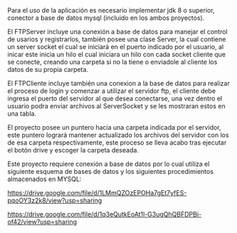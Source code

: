 Para el uso de la aplicación es necesario implementar jdk 8 o superior, conector a base de datos mysql (incluido en los ambos proyectos).

El FTPServer incluye una conexión a base de datos para manejar el control de usarios y registrarlos, también posee una clase Server, la cual 
contiene un server socket el cual se iniciará en el puerto indicado por el usuario, al inicar este inicia un hilo el cual iniciara un hilo con 
cada socket cliente que se conecte, creando una carpeta si no la tiene o enviadole al cliente los datos de su propia carpeta.

El FTPCliente incluye también una conexion a la base de datos para realizar el proceso de login y comenzar a utilizar el servidor ftp, el cliente 
debe ingresa el puerto del servidor al que desea conectarse, una vez dentro el usuario podra enviar archivos al ServerSocket y se les mostraran estos en una tabla.

El proyecto posee un puntero hacia una carpeta indicada por el servidor, este puntero logrará mantener actualizado los archivos del servidor con los de esa carpeta
respectivamente, este proceso se lleva acabo tras ejecutar el botón drive y escoger la carpeta deseada.

Este proyecto requiere conexión a base de datos por lo cual utiliza el siguiente esquema de bases de datos y los siguientes procedimientos almacenados en MYSQL:

https://drive.google.com/file/d/1LMmQZOzEPOHa7gEt7yfES-pqoOY3z2k8/view?usp=sharing


https://drive.google.com/file/d/1q3eQutkEoAt1l-G3ugQhQBFDPBi-of42/view?usp=sharing



